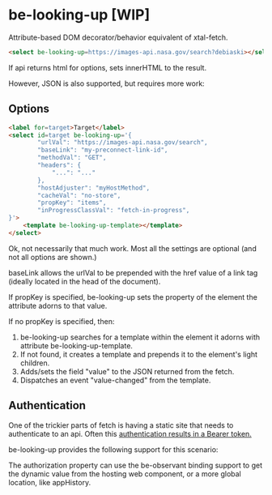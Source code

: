 # be-looking-up [WIP]

Attribute-based DOM decorator/behavior equivalent of xtal-fetch.

```html
<select be-looking-up=https://images-api.nasa.gov/search?debiaski></select>
```

If api returns html for options, sets innerHTML to the result.  

However, JSON is also supported, but requires more work:

## Options

```html
<label for=target>Target</label>
<select id=target be-looking-up='{
        "urlVal": "https://images-api.nasa.gov/search",
        "baseLink": "my-preconnect-link-id",
        "methodVal": "GET",
        "headers": {
            "...": "..."
        },
        "hostAdjuster": "myHostMethod",
        "cacheVal": "no-store",
        "propKey": "items",
        "inProgressClassVal": "fetch-in-progress",
}'>
    <template be-looking-up-template></template>
</select>
```

Ok, not necessarily that much work.  Most all the settings are optional (and not all options are shown.) 

baseLink allows the urlVal to be prepended with the href value of a link tag (ideally located in the head of the document). 

If propKey is specified, be-looking-up sets the property of the element the attribute adorns to that value.

If no propKey is specified, then:

1.  be-looking-up searches for a template within the element it adorns with attribute be-looking-up-template.
2.  If not found, it creates a template and prepends it to the element's light children.
3.  Adds/sets the field "value" to the JSON returned from the fetch.
4.  Dispatches an event "value-changed" from the template.

## Authentication

One of the trickier parts of fetch is having a static site that needs to authenticate to an api.  Often this [authentication results in a Bearer token.](https://msusdev.github.io/microsoft_identity_platform_dev/presentations/auth_users_msaljs.html)

be-looking-up provides the following support for this scenario:

The authorization property can use the be-observant binding support to get the dynamic value from the hosting web component, or a more global location, like appHistory.

